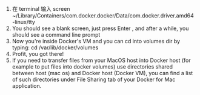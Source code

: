 1. 在 terminal 输入 screen ~/Library/Containers/com.docker.docker/Data/com.docker.driver.amd64-linux/tty
2. You should see a blank screen, just press Enter , and after a while, you should see a command line prompt
3. Now you're inside Docker's VM and you can cd into volumes dir by typing: cd /var/lib/docker/volumes
4. Profit, you got there!
5. If you need to transfer files from your MacOS host into Docker host (for example to put files into docker volumes) use directories shared between host (mac os) and Docker host (Docker VM), you can find a list of such directories under File Sharing tab of your Docker for Mac application.
